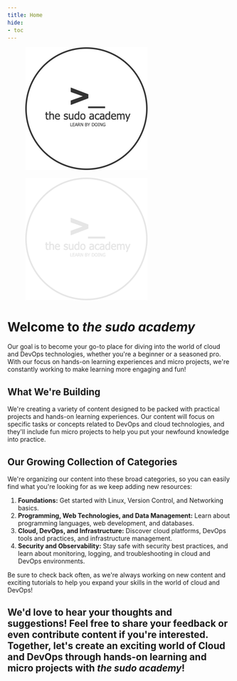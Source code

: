 ```yaml
---
title: Home
hide:
- toc
---
```


<figure markdown>

  ![the sudo academy logo (light-mode)](./assets/images/tsa-logo-dark.png#only-light)

  ![the sudo academy logo (dark-mode)](./assets/images/tsa-logo-light.png#only-dark)

  <figcaption></figcaption>

</figure>

# Welcome to _**the sudo academy**_

Our goal is to become your go-to place for diving into the world of cloud and DevOps technologies, whether you're a beginner or a seasoned pro.
With our focus on hands-on learning experiences and micro projects, we're constantly working to make learning more engaging and fun!

## What We're Building
We're creating a variety of content designed to be packed with practical projects and hands-on learning experiences.
Our content will focus on specific tasks or concepts related to DevOps and cloud technologies, and they'll include fun micro projects to help you put your newfound knowledge into practice.

## Our Growing Collection of Categories
We're organizing our content into these broad categories, so you can easily find what you're looking for as we keep adding new resources:

1. **Foundations:** Get started with Linux, Version Control, and Networking basics.
2. **Programming, Web Technologies, and Data Management:** Learn about programming languages, web development, and databases.
3. **Cloud, DevOps, and Infrastructure:** Discover cloud platforms, DevOps tools and practices, and infrastructure management.
4. **Security and Observability:** Stay safe with security best practices, and learn about monitoring, logging, and troubleshooting in cloud and DevOps environments.

Be sure to check back often, as we're always working on new content and exciting tutorials to help you expand your skills in the world of cloud and DevOps!

We'd love to hear your thoughts and suggestions!
Feel free to share your feedback or even contribute content if you're interested.
Together, let's create an exciting world of Cloud and DevOps through hands-on learning and micro projects with _the sudo academy_!
---